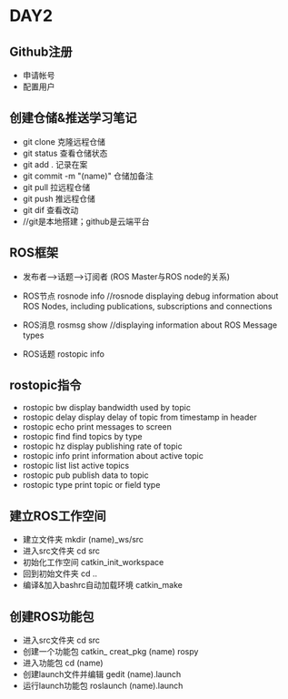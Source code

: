 # DAY2

## Github注册
* 申请帐号
* 配置用户

## 创建仓储&推送学习笔记

* git clone                      克隆远程仓储
* git status                     查看仓储状态
* git add .                      记录在案
* git commit -m "(name)"         仓储加备注
* git pull                       拉远程仓储
* git push                       推远程仓储
* git dif                        查看改动
* //git是本地搭建；github是云端平台

## ROS框架

* 发布者——>话题——>订阅者 (ROS Master与ROS node的关系)
* ROS节点               rosnode info //rosnode displaying debug information about ROS Nodes, including publications, subscriptions and connections

* ROS消息               rosmsg show //displaying information about ROS Message types
* ROS话题               rostopic info

## rostopic指令

* rostopic bw	        display bandwidth used by topic
* rostopic delay	display delay of topic from timestamp in header
* rostopic echo	        print messages to screen
* rostopic find   	find topics by type
* rostopic hz	        display publishing rate of topic
* rostopic info	        print information about active topic
* rostopic list	        list active topics
* rostopic pub	        publish data to topic
* rostopic type   	print topic or field type

## 建立ROS工作空间

* 建立文件夹                        mkdir (name)_ws/src
* 进入src文件夹                     cd src
* 初始化工作空间                    catkin_init_workspace
* 回到初始文件夹                    cd ..
* 编译&加入bashrc自动加载环境       catkin_make

## 创建ROS功能包

* 进入src文件夹                     cd src
* 创建一个功能包                    catkin_ creat_pkg (name) rospy 
* 进入功能包                        cd (name)
* 创建launch文件并编辑              gedit (name).launch
* 运行launch功能包                  roslaunch (name).launch 

